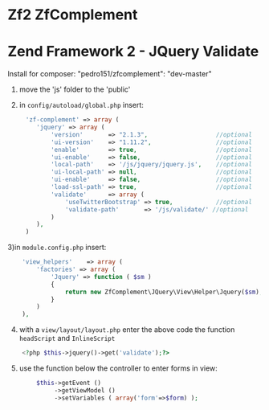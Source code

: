 Zf2 ZfComplement
=========

Zend Framework 2 - JQuery Validate
===

Install for composer: "pedro151/zfcomplement": "dev-master"

1) move the 'js' folder to the 'public'

2) in `config/autoload/global.php` insert:

```php
     'zf-complement' => array (
        'jquery' => array (
            'version'       => "2.1.3",                   //optional
            'ui-version'    => "1.11.2",                  //optional
            'enable'        => true,                      //optional
            'ui-enable'     => false,                     //optional
            'local-path'    => '/js/jquery/jquery.js',    //optional
            'ui-local-path' => null,                      //optional
            'ui-enable'     => false,                     //optional
            'load-ssl-path' => true,                      //optional
            'validate'      => array (
                'useTwitterBootstrap' => true,            //optional
                'validate-path'       => '/js/validate/' //optional
            )
        ),
     )
```
3)in `module.config.php` insert:

```php
    'view_helpers'    => array (
        'factories' => array (
            'Jquery' => function ( $sm )
            {
                return new ZfComplement\JQuery\View\Helper\Jquery($sm);
            }
        )
    ),
```

4) with a `view/layout/layout.php` enter the above code the function `headScript` and `InlineScript`

```php
    <?php $this->jquery()->get('validate');?>
```

5) use the function below the controller to enter forms in view:

```php
        $this->getEvent ()
             ->getViewModel ()
             ->setVariables ( array('form'=>$form) );
```